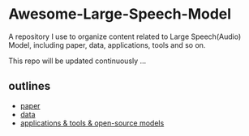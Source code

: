 # Awesome-Large-Speech-Model
A repository I use to organize content related to Large Speech(Audio) Model, including paper, data, applications, tools and so on.

This repo will be updated continuously ...

## outlines
- [paper](paper.md)
- [data](SpeechData.md)
- [applications & tools & open-source models](application&tool&model.md)
